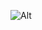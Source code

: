 ![Alt](https://repobeats.axiom.co/api/embed/04e02f157137127966ce6ec73f0060d4190004b1.svg "Repobeats analytics image")

